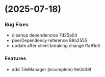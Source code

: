 #  (2025-07-18)


### Bug Fixes

* cleanup dependencies 7d25a0d
* peerDependency reference 89b2555
* update after client breaking change ffa91c6


### Features

* add TileManager (incomplete) 9e0d08f



